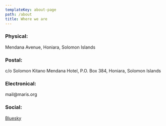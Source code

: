 ```yaml
---
templateKey: about-page
path: /about
title: Where we are
---
```

### Physical:
Mendana Avenue, Honiara, Solomon Islands

### Postal:
c/o Solomon Kitano Mendana Hotel, P.O. Box 384, Honiara, Solomon Islands

### Electronical:
mail@﻿maris.org

### Social:
[Bluesky](h﻿ttps://bsky.app/profile/maris.org)